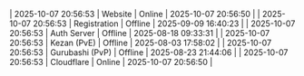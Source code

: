 | 2025-10-07 20:56:53 | Website | Online | 2025-10-07 20:56:50 |
| 2025-10-07 20:56:53 | Registration | Offline | 2025-09-09 16:40:23 |
| 2025-10-07 20:56:53 | Auth Server | Offline | 2025-08-18 09:33:31 |
| 2025-10-07 20:56:53 | Kezan (PvE) | Offline | 2025-08-03 17:58:02 |
| 2025-10-07 20:56:53 | Gurubashi (PvP) | Offline | 2025-08-23 21:44:06 |
| 2025-10-07 20:56:53 | Cloudflare | Online | 2025-10-07 20:56:50 |
